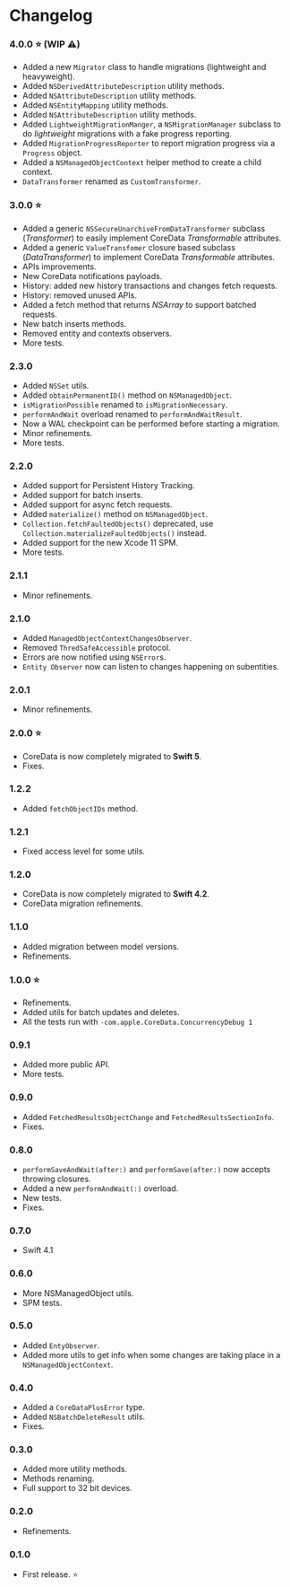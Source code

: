 # Changelog

### 4.0.0 ⭐ (WIP ⚠️)

- Added a new `Migrator` class to handle migrations (lightweight and heavyweight).
- Added `NSDerivedAttributeDescription` utility methods.
- Added `NSAttributeDescription` utility methods.
- Added `NSEntityMapping` utility methods.
- Added `NSAttributeDescription` utility methods.
- Added `LightweightMigrationManger`,  a `NSMigrationManager` subclass to do *lightweight* migrations with a fake progress reporting.
- Added `MigrationProgressReporter` to report migration progress via a `Progress` object.
- Added a `NSManagedObjectContext` helper method to create a child context.
- `DataTransformer` renamed as `CustomTransformer`.

### 3.0.0 ⭐

- Added a generic `NSSecureUnarchiveFromDataTransformer` subclass (*Transformer*) to easily implement CoreData *Transformable* attributes.
- Added a generic `ValueTransfomer` closure based subclass (*DataTransformer*) to implement CoreData *Transformable* attributes.
- APIs improvements.
- New CoreData notifications payloads.
- History: added new history transactions and changes fetch requests.
- History: removed unused APIs.
- Added a fetch method that returns *NSArray* to support batched requests.
- New batch inserts methods.
- Removed entity and contexts observers.
- More tests.

### 2.3.0

- Added `NSSet` utils.
- Added `obtainPermanentID()` method on `NSManagedObject`.
- `isMigrationPossible` renamed to `isMigrationNecessary`.
- `performAndWait` overload renamed to `performAndWaitResult`.
- Now a WAL checkpoint can be performed before starting a migration.
- Minor refinements.
- More tests.

### 2.2.0

- Added support for Persistent History Tracking.
- Added support for batch inserts.
- Added support for async fetch requests.
- Added `materialize()` method on `NSManagedObject`.
- `Collection.fetchFaultedObjects()` deprecated, use `Collection.materializeFaultedObjects()` instead.
- Added support for the new Xcode 11 SPM.
- More tests.

### 2.1.1

- Minor refinements.

### 2.1.0

- Added `ManagedObjectContextChangesObserver`.
- Removed `ThredSafeAccessible` protocol.
- Errors are now notified using `NSError`s.
- `Entity Observer` now can listen to changes happening on subentities. 

### 2.0.1

- Minor refinements.

### 2.0.0 ⭐

- CoreData is now completely migrated to **Swift 5**.
- Fixes.

### 1.2.2

- Added `fetchObjectIDs` method.

### 1.2.1

- Fixed access level for some utils.

### 1.2.0

- CoreData is now completely migrated to **Swift 4.2**.
- CoreData migration refinements.

### 1.1.0

- Added migration between model versions.
- Refinements.

### 1.0.0 ⭐

- Refinements.
- Added utils for batch updates and deletes.
- All the tests run with  `-com.apple.CoreData.ConcurrencyDebug 1`

### 0.9.1

- Added more public API.
- More tests.

### 0.9.0

- Added `FetchedResultsObjectChange` and  `FetchedResultsSectionInfo`.
- Fixes.

### 0.8.0

- `performSaveAndWait(after:)` and `performSave(after:)` now accepts throwing closures.
- Added a new `performAndWait(:)` overload.
- New tests.
- Fixes.

### 0.7.0

- Swift 4.1

### 0.6.0

- More NSManagedObject utils.
- SPM tests.

### 0.5.0

- Added `EntyObserver`.
- Added more utils to get info when some changes are taking place in a `NSManagedObjectContext`.

### 0.4.0

- Added a `CoreDataPlusError` type.
- Added `NSBatchDeleteResult` utils.
- Fixes.

### 0.3.0

- Added more utility methods.
- Methods renaming.
- Full support to 32 bit devices.

### 0.2.0

- Refinements.

### 0.1.0

- First release. ⭐
